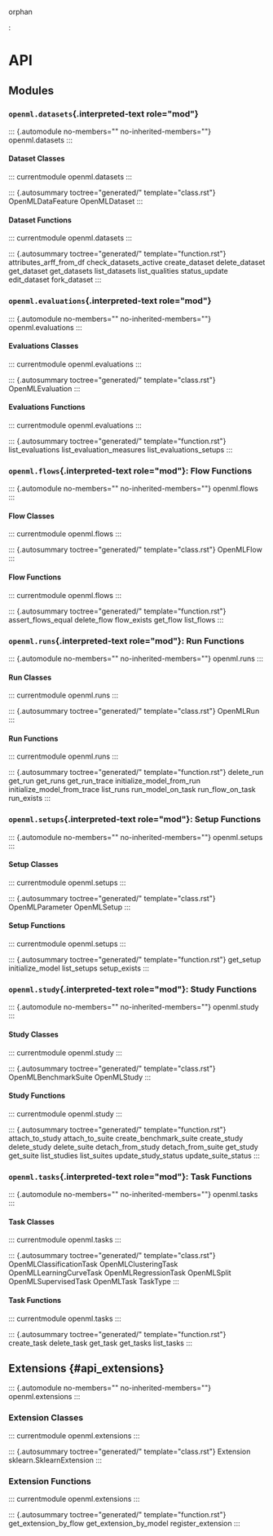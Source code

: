orphan

:   

# API

## Modules

### `openml.datasets`{.interpreted-text role="mod"}

::: {.automodule no-members="" no-inherited-members=""}
openml.datasets
:::

#### Dataset Classes

::: currentmodule
openml.datasets
:::

::: {.autosummary toctree="generated/" template="class.rst"}
OpenMLDataFeature OpenMLDataset
:::

#### Dataset Functions

::: currentmodule
openml.datasets
:::

::: {.autosummary toctree="generated/" template="function.rst"}
attributes_arff_from_df check_datasets_active create_dataset
delete_dataset get_dataset get_datasets list_datasets list_qualities
status_update edit_dataset fork_dataset
:::

### `openml.evaluations`{.interpreted-text role="mod"}

::: {.automodule no-members="" no-inherited-members=""}
openml.evaluations
:::

#### Evaluations Classes

::: currentmodule
openml.evaluations
:::

::: {.autosummary toctree="generated/" template="class.rst"}
OpenMLEvaluation
:::

#### Evaluations Functions

::: currentmodule
openml.evaluations
:::

::: {.autosummary toctree="generated/" template="function.rst"}
list_evaluations list_evaluation_measures list_evaluations_setups
:::

### `openml.flows`{.interpreted-text role="mod"}: Flow Functions

::: {.automodule no-members="" no-inherited-members=""}
openml.flows
:::

#### Flow Classes

::: currentmodule
openml.flows
:::

::: {.autosummary toctree="generated/" template="class.rst"}
OpenMLFlow
:::

#### Flow Functions

::: currentmodule
openml.flows
:::

::: {.autosummary toctree="generated/" template="function.rst"}
assert_flows_equal delete_flow flow_exists get_flow list_flows
:::

### `openml.runs`{.interpreted-text role="mod"}: Run Functions

::: {.automodule no-members="" no-inherited-members=""}
openml.runs
:::

#### Run Classes

::: currentmodule
openml.runs
:::

::: {.autosummary toctree="generated/" template="class.rst"}
OpenMLRun
:::

#### Run Functions

::: currentmodule
openml.runs
:::

::: {.autosummary toctree="generated/" template="function.rst"}
delete_run get_run get_runs get_run_trace initialize_model_from_run
initialize_model_from_trace list_runs run_model_on_task run_flow_on_task
run_exists
:::

### `openml.setups`{.interpreted-text role="mod"}: Setup Functions

::: {.automodule no-members="" no-inherited-members=""}
openml.setups
:::

#### Setup Classes

::: currentmodule
openml.setups
:::

::: {.autosummary toctree="generated/" template="class.rst"}
OpenMLParameter OpenMLSetup
:::

#### Setup Functions

::: currentmodule
openml.setups
:::

::: {.autosummary toctree="generated/" template="function.rst"}
get_setup initialize_model list_setups setup_exists
:::

### `openml.study`{.interpreted-text role="mod"}: Study Functions

::: {.automodule no-members="" no-inherited-members=""}
openml.study
:::

#### Study Classes

::: currentmodule
openml.study
:::

::: {.autosummary toctree="generated/" template="class.rst"}
OpenMLBenchmarkSuite OpenMLStudy
:::

#### Study Functions

::: currentmodule
openml.study
:::

::: {.autosummary toctree="generated/" template="function.rst"}
attach_to_study attach_to_suite create_benchmark_suite create_study
delete_study delete_suite detach_from_study detach_from_suite get_study
get_suite list_studies list_suites update_study_status
update_suite_status
:::

### `openml.tasks`{.interpreted-text role="mod"}: Task Functions

::: {.automodule no-members="" no-inherited-members=""}
openml.tasks
:::

#### Task Classes

::: currentmodule
openml.tasks
:::

::: {.autosummary toctree="generated/" template="class.rst"}
OpenMLClassificationTask OpenMLClusteringTask OpenMLLearningCurveTask
OpenMLRegressionTask OpenMLSplit OpenMLSupervisedTask OpenMLTask
TaskType
:::

#### Task Functions

::: currentmodule
openml.tasks
:::

::: {.autosummary toctree="generated/" template="function.rst"}
create_task delete_task get_task get_tasks list_tasks
:::

## Extensions {#api_extensions}

::: {.automodule no-members="" no-inherited-members=""}
openml.extensions
:::

### Extension Classes

::: currentmodule
openml.extensions
:::

::: {.autosummary toctree="generated/" template="class.rst"}
Extension sklearn.SklearnExtension
:::

### Extension Functions

::: currentmodule
openml.extensions
:::

::: {.autosummary toctree="generated/" template="function.rst"}
get_extension_by_flow get_extension_by_model register_extension
:::
